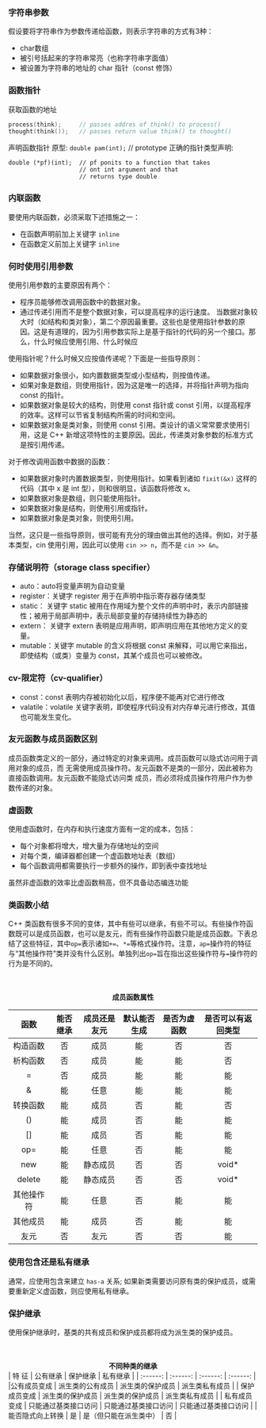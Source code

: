 ### 字符串参数
假设要将字符串作为参数传递给函数，则表示字符串的方式有3种：
* char数组
* 被引号括起来的字符串常亮（也称字符串字面值）
* 被设置为字符串的地址的 char 指针（const 修饰）

### 函数指针
获取函数的地址
```c++
process(think);     // passes addres of think() to process()
thought(think());   // passes return value think() to thought()
```
声明函数指针
原型: `double pam(int);`    // prototype
正确的指针类型声明: 
```
double (*pf)(int);  // pf ponits to a function that takes
                    // ont int argument and that 
                    // returns type double
```

### 内联函数
要使用内联函数，必须采取下述措施之一：
* 在函数声明前加上关键字 `inline`
* 在函数定义前加上关键字 `inline`

### 何时使用引用参数
使用引用参数的主要原因有两个：
* 程序员能够修改调用函数中的数据对象。
* 通过传递引用而不是整个数据对象，可以提高程序的运行速度。
当数据对象较大时（如结构和类对象），第二个原因最重要。这些也是使用指针参数的原因。这是有道理的，因为引用参数实际上是基于指针的代码的另一个接口。那么，什么时候应使用引用、什么时候应

使用指针呢？什么时候又应按值传递呢？下面是一些指导原则：
* 如果数据对象很小，如内置数据类型或小型结构，则按值传递。
* 如果对象是数组，则使用指针，因为这是唯一的选择，并将指针声明为指向 const 的指针。
* 如果数据对象是较大的结构，则使用 const 指针或 const 引用，以提高程序的效率。这样可以节省复制结构所需的时间和空间。
* 如果数据对象是类对象，则使用 const 引用。类设计的语义常常要求使用引用，这是 C++ 新增这项特性的主要原因。因此，传递类对象参数的标准方式是按引用传递。

对于修改调用函数中数据的函数：
* 如果数据对象时内置数据类型，则使用指针。如果看到诸如 `fixit(&x)` 这样的代码（其中 x 是 int 型），则和很明显，该函数将修改 x。
* 如果数据对象是数组，则只能使用指针。
* 如果数据对象是结构，则使用引用或指针。
* 如果数据对象是类对象，则使用引用。

当然，这只是一些指导原则，很可能有充分的理由做出其他的选择。例如，对于基本类型，cin 使用引用，因此可以使用 `cin >> n`，而不是 `cin >> &n`。

### 存储说明符（storage class specifier）

* auto：auto将变量声明为自动变量
* register：关键字 register 用于在声明中指示寄存器存储类型
* static： 关键字 static 被用在作用域为整个文件的声明中时，表示内部链接性；被用于局部声明中，表示局部变量的存储持续性为静态的
* extern： 关键字 extern 表明是应用声明，即声明应用在其他地方定义的变量。
* mutable：关键字 mutable 的含义将根据 const 来解释，可以用它来指出，即使结构（或类）变量为 const，其某个成员也可以被修改。

### cv-限定符（cv-qualifier）

* const：const 表明内存被初始化以后，程序便不能再对它进行修改
* valatile：volatile 关键字表明，即使程序代码没有对内存单元进行修改，其值也可能发生变化。

### 友元函数与成员函数区别

成员函数类定义的一部分，通过特定的对象来调用。成员函数可以隐式访问用于调用对象的成员，而
无需使用成员操作符。友元函数不是类的一部分，因此被称为直接函数调用。友元函数不能隐式访问类
成员，而必须将成员操作符用户作为参数传递的对象。

### 虚函数

使用虚函数时，在内存和执行速度方面有一定的成本，包括：
* 每个对象都将增大，增大量为存储地址的空间
* 对每个类，编译器都创建一个虚函数地址表（数组）
* 每个函数调用都需要执行一步额外的操作，即到表中查找地址

虽然非虚函数的效率比虚函数稍高，但不具备动态编连功能

### 类函数小结
C++ 类函数有很多不同的变体，其中有些可以继承，有些不可以。有些操作符函数既可以是成员函数，也可以是友元，而有些操作符函数只能是成员函数。下表总结了这些特征，其中`op=`表示诸如`+=`、`*=`等格式操作符。注意，`ap=`操作符的特征与“其他操作符”类并没有什么区别。单独列出`op=`旨在指出这些操作符与`=`操作符的行为是不同的。

　　<center>**成员函数属性**</center>

| 函数        | 能否继承     |  成员还是友元  | 默认能否生成  | 是否为虚函数  | 是否可以有返回类型  | 
| :------: | :------: | :------: | :------: | :------: | :------: | 
| 构造函数        | 否      |   成员    |   能    |  否    |  否    | 
| 析构函数        | 否      |   成员    |   能    |  能    |  否    | 
| =        | 否      |   成员    |   能    |  能    |  能    | 
| &        | 能      |   任意    |   能    |  能    |  能    | 
| 转换函数        | 能      |   成员    |   否    |  能    |  否    | 
| ()        | 能      |   成员    |   否    |  能    |  能    | 
| []        | 能      |   成员    |   否    |  能    |  能    | 
| op=        | 能      |   任意    |   否    |  能    |  能    | 
| new        | 能      |   静态成员    |   否    |  否    |  void*    | 
| delete        | 能      |   静态成员    |   否    |  否    |  void*    | 
| 其他操作符        | 能      |   任意    |   否    |  能    |  能    | 
| 其他成员        | 能      |   成员    |   否    |  能    |  能    | 
| 友元        | 否      |   友元    |   否    |  否    |  能    | 

### 使用包含还是私有继承
通常，应使用包含来建立 `has-a` 关系; 如果新类需要访问原有类的保护成员，或需要重新定义虚函数，则应使用私有继承。

### 保护继承
使用保护继承时，基类的共有成员和保护成员都将成为派生类的保护成员。

　　<center>**不同种类的继承**</center>
| 特 征        | 公有继承  |  保护继承  | 私有继承  |
| :------: | :------: | :------: | :------: |  
|公有成员变成        | 派生类的公有成员      |   派生类的保护成员    |   派生类私有成员    | 
| 保护成员变成        | 派生类的保护成员      |   派生类的保护成员    |   派生类私有成员    | 
| 私有成员变成        | 只能通过基类接口访问      |   只能通过基类接口访问    |   只能通过基类接口访问    | 
| 能否隐式向上转换        | 是      |   是（但只能在派生类中）    |   否    | 



